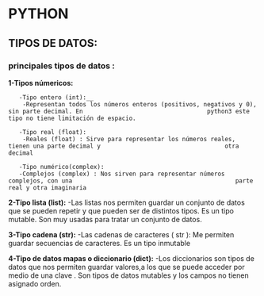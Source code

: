 
# PYTHON
## TIPOS DE DATOS:
### principales tipos de datos :

   __1-Tipos númericos:__

       -Tipo entero (int):__    
        -Representan todos los números enteros (positivos, negativos y 0), sin parte decimal. En                                   python3 este tipo no tiene limitación de espacio.
              
       -Tipo real (float):     
        -Reales (float) : Sirve para representar los números reales, tienen una parte decimal y                                   otra decimal
              
       -Tipo numérico(complex):  
       -Complejos (complex) : Nos sirven para representar números complejos, con una                                              parte real y otra imaginaria

   __2-Tipo lista (list):__ 
       -Las listas nos permiten guardar un conjunto de datos que se pueden repetir y que pueden ser                               de distintos tipos. Es un tipo mutable. Son muy usadas para tratar un conjunto de datos.
    
   __3-Tipo cadena (str):__ 
       -Las cadenas de caracteres ( str ): Me permiten guardar secuencias de caracteres. Es un tipo                               inmutable
    
   __4-Tipo de datos mapas o diccionario (dict):__ 
       -Los diccionarios son tipos de datos que nos permiten guardar valores,a los que se puede acceder por medio de una clave . Son tipos de datos mutables y los campos no tienen asignado orden.
